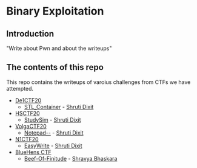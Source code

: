 # Binary Exploitation

## Introduction

"Write about Pwn and about the writeups"

## The contents of this repo 

This repo contains the writeups of varoius challenges from CTFs we have attempted.

- [De1CTF20](https://ctftime.org/event/1033)
    - [STL_Container](../De1CTF20/stl/) - [Shruti Dixit](https://twitter.com/rudyerudite)
- [HSCTF20](https://ctftime.org/event/939)
    - [StudySim](../HSCTF20/studysim/) - [Shruti Dixit](https://twitter.com/rudyerudite)
- [VolgaCTF20](https://ctftime.org/event/933)
    - [Notepad--](../VolgaCTF20/notepad/) - [Shruti Dixit](https://twitter.com/rudyerudite)
- [N1CTF20](https://ctftime.org/event/1099)
    - [EasyWrite](../N1CTF20/easywrite/) - [Shruti Dixit](https://twitter.com/rudyerudite)
- [BlueHens CTF](https://ctftime.org/event/1298)
    - [Beef-Of-Finitude](../BlueHensCTF/beef-of-finitude/) - [Shravya Bhaskara](https://twitter.com/BhaskaraShravya)
